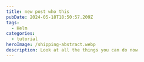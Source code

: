 ```yaml
---
title: new post who this
pubDate: 2024-05-18T18:50:57.209Z
tags:
  - Helm
categories:
  - tutorial
heroImage: /shipping-abstract.webp
description: Look at all the things you can do now
---
```

